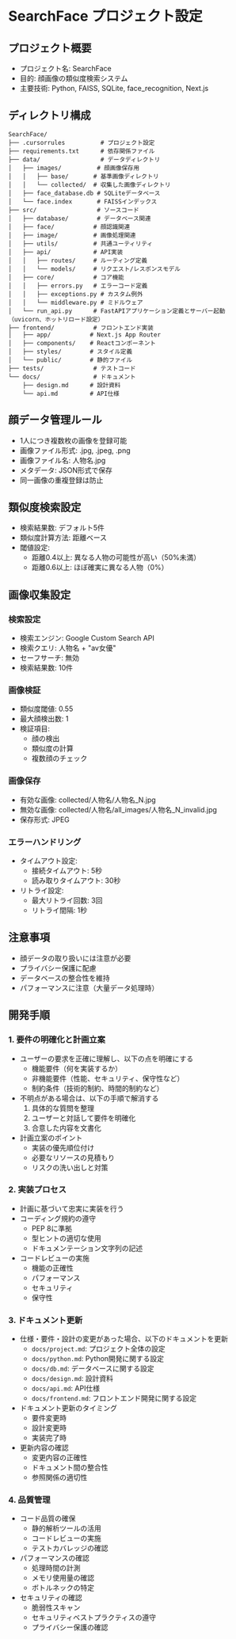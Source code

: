 # SearchFace プロジェクト設定

## プロジェクト概要
- プロジェクト名: SearchFace
- 目的: 顔画像の類似度検索システム
- 主要技術: Python, FAISS, SQLite, face_recognition, Next.js

## ディレクトリ構成
```
SearchFace/
├── .cursorrules          # プロジェクト設定
├── requirements.txt      # 依存関係ファイル
├── data/                 # データディレクトリ
│   ├── images/          # 顔画像保存用
│   │   ├── base/       # 基準画像ディレクトリ
│   │   └── collected/  # 収集した画像ディレクトリ
│   ├── face_database.db # SQLiteデータベース
│   └── face.index       # FAISSインデックス
├── src/                 # ソースコード
│   ├── database/        # データベース関連
│   ├── face/           # 顔認識関連
│   ├── image/          # 画像処理関連
│   ├── utils/          # 共通ユーティリティ
│   ├── api/            # API実装
│   │   ├── routes/     # ルーティング定義
│   │   └── models/     # リクエスト/レスポンスモデル
│   ├── core/           # コア機能
│   │   ├── errors.py   # エラーコード定義
│   │   ├── exceptions.py # カスタム例外
│   │   └── middleware.py # ミドルウェア
│   └── run_api.py      # FastAPIアプリケーション定義とサーバー起動（uvicorn、ホットリロード設定）
├── frontend/           # フロントエンド実装
│   ├── app/           # Next.js App Router
│   ├── components/    # Reactコンポーネント
│   ├── styles/        # スタイル定義
│   └── public/        # 静的ファイル
├── tests/              # テストコード
└── docs/               # ドキュメント
    ├── design.md      # 設計資料
    └── api.md         # API仕様
```

## 顔データ管理ルール
- 1人につき複数枚の画像を登録可能
- 画像ファイル形式: .jpg, .jpeg, .png
- 画像ファイル名: 人物名.jpg
- メタデータ: JSON形式で保存
- 同一画像の重複登録は防止

## 類似度検索設定
- 検索結果数: デフォルト5件
- 類似度計算方法: 距離ベース
- 閾値設定:
  - 距離0.4以上: 異なる人物の可能性が高い（50%未満）
  - 距離0.6以上: ほぼ確実に異なる人物（0%）

## 画像収集設定
### 検索設定
- 検索エンジン: Google Custom Search API
- 検索クエリ: 人物名 + "av女優"
- セーフサーチ: 無効
- 検索結果数: 10件

### 画像検証
- 類似度閾値: 0.55
- 最大顔検出数: 1
- 検証項目:
  - 顔の検出
  - 類似度の計算
  - 複数顔のチェック

### 画像保存
- 有効な画像: collected/人物名/人物名_N.jpg
- 無効な画像: collected/人物名/all_images/人物名_N_invalid.jpg
- 保存形式: JPEG

### エラーハンドリング
- タイムアウト設定:
  - 接続タイムアウト: 5秒
  - 読み取りタイムアウト: 30秒
- リトライ設定:
  - 最大リトライ回数: 3回
  - リトライ間隔: 1秒

## 注意事項
- 顔データの取り扱いには注意が必要
- プライバシー保護に配慮
- データベースの整合性を維持
- パフォーマンスに注意（大量データ処理時）

## 開発手順
### 1. 要件の明確化と計画立案
- ユーザーの要求を正確に理解し、以下の点を明確にする
  - 機能要件（何を実装するか）
  - 非機能要件（性能、セキュリティ、保守性など）
  - 制約条件（技術的制約、時間的制約など）
- 不明点がある場合は、以下の手順で解消する
  1. 具体的な質問を整理
  2. ユーザーと対話して要件を明確化
  3. 合意した内容を文書化
- 計画立案のポイント
  - 実装の優先順位付け
  - 必要なリソースの見積もり
  - リスクの洗い出しと対策

### 2. 実装プロセス
- 計画に基づいて忠実に実装を行う
- コーディング規約の遵守
  - PEP 8に準拠
  - 型ヒントの適切な使用
  - ドキュメンテーション文字列の記述
- コードレビューの実施
  - 機能の正確性
  - パフォーマンス
  - セキュリティ
  - 保守性

### 3. ドキュメント更新
- 仕様・要件・設計の変更があった場合、以下のドキュメントを更新
  - `docs/project.md`: プロジェクト全体の設定
  - `docs/python.md`: Python開発に関する設定
  - `docs/db.md`: データベースに関する設定
  - `docs/design.md`: 設計資料
  - `docs/api.md`: API仕様
  - `docs/frontend.md`: フロントエンド開発に関する設定
- ドキュメント更新のタイミング
  - 要件変更時
  - 設計変更時
  - 実装完了時
- 更新内容の確認
  - 変更内容の正確性
  - ドキュメント間の整合性
  - 参照関係の適切性

### 4. 品質管理
- コード品質の確保
  - 静的解析ツールの活用
  - コードレビューの実施
  - テストカバレッジの確認
- パフォーマンスの確認
  - 処理時間の計測
  - メモリ使用量の確認
  - ボトルネックの特定
- セキュリティの確認
  - 脆弱性スキャン
  - セキュリティベストプラクティスの遵守
  - プライバシー保護の確認
